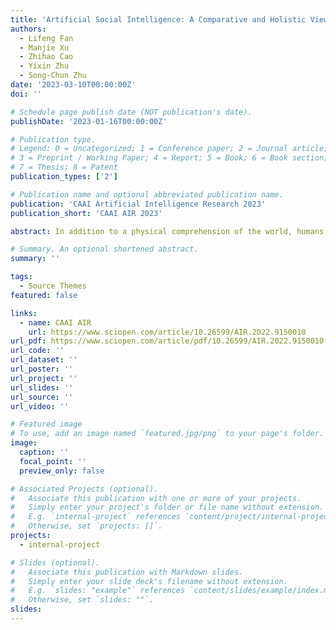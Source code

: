 ```yaml
---
title: 'Artificial Social Intelligence: A Comparative and Holistic View'
authors:
  - Lifeng Fan
  - Manjie Xu
  - Zhihao Cao
  - Yixin Zhu
  - Song-Chun Zhu
date: '2023-03-10T00:00:00Z'
doi: ''

# Schedule page publish date (NOT publication's date).
publishDate: '2023-01-16T00:00:00Z'

# Publication type.
# Legend: 0 = Uncategorized; 1 = Conference paper; 2 = Journal article;
# 3 = Preprint / Working Paper; 4 = Report; 5 = Book; 6 = Book section;
# 7 = Thesis; 8 = Patent
publication_types: ['2']

# Publication name and optional abbreviated publication name.
publication: 'CAAI Artificial Intelligence Research 2023'
publication_short: 'CAAI AIR 2023'

abstract: In addition to a physical comprehension of the world, humans possess a high social intelligence—the intelligence that senses social events, infers the goals and intents of others, and facilitates social interaction. Notably, humans are distinguished from their closest primate cousins by their social cognitive skills as opposed to their physical counterparts. We believe that artificial social intelligence (ASI) will play a crucial role in shaping the future of artificial intelligence (AI). This article begins with a review of ASI from a cognitive science standpoint, including social perception, theory of mind (ToM), and social interaction. Next, we examine the recently-emerged computational counterpart in the AI community. Finally, we provide an in-depth discussion on topics related to ASI.

# Summary. An optional shortened abstract.
summary: ''

tags:
  - Source Themes
featured: false

links:
  - name: CAAI AIR
    url: https://www.sciopen.com/article/10.26599/AIR.2022.9150010
url_pdf: https://www.sciopen.com/article/pdf/10.26599/AIR.2022.9150010.pdf
url_code: ''
url_dataset: ''
url_poster: ''
url_project: ''
url_slides: ''
url_source: ''
url_video: ''

# Featured image
# To use, add an image named `featured.jpg/png` to your page's folder.
image:
  caption: ''
  focal_point: ''
  preview_only: false

# Associated Projects (optional).
#   Associate this publication with one or more of your projects.
#   Simply enter your project's folder or file name without extension.
#   E.g. `internal-project` references `content/project/internal-project/index.md`.
#   Otherwise, set `projects: []`.
projects:
  - internal-project

# Slides (optional).
#   Associate this publication with Markdown slides.
#   Simply enter your slide deck's filename without extension.
#   E.g. `slides: "example"` references `content/slides/example/index.md`.
#   Otherwise, set `slides: ""`.
slides:
---
```

